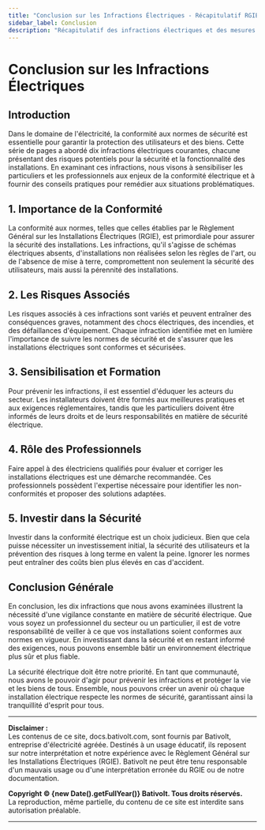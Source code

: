 ```yaml
---
title: "Conclusion sur les Infractions Électriques - Récapitulatif RGIE"
sidebar_label: Conclusion
description: "Récapitulatif des infractions électriques et des mesures de conformité selon le RGIE. Points essentiels pour assurer la sécurité et la conformité des installations électriques en Belgique."
---
```



# Conclusion sur les Infractions Électriques

## Introduction

Dans le domaine de l'électricité, la conformité aux normes de sécurité est essentielle pour garantir la protection des utilisateurs et des biens. Cette série de pages a abordé dix infractions électriques courantes, chacune présentant des risques potentiels pour la sécurité et la fonctionnalité des installations. En examinant ces infractions, nous visons à sensibiliser les particuliers et les professionnels aux enjeux de la conformité électrique et à fournir des conseils pratiques pour remédier aux situations problématiques.

## 1. Importance de la Conformité

La conformité aux normes, telles que celles établies par le Règlement Général sur les Installations Électriques (RGIE), est primordiale pour assurer la sécurité des installations. Les infractions, qu'il s'agisse de schémas électriques absents, d'installations non réalisées selon les règles de l'art, ou de l'absence de mise à terre, compromettent non seulement la sécurité des utilisateurs, mais aussi la pérennité des installations. 

## 2. Les Risques Associés

Les risques associés à ces infractions sont variés et peuvent entraîner des conséquences graves, notamment des chocs électriques, des incendies, et des défaillances d'équipement. Chaque infraction identifiée met en lumière l'importance de suivre les normes de sécurité et de s'assurer que les installations électriques sont conformes et sécurisées.

## 3. Sensibilisation et Formation

Pour prévenir les infractions, il est essentiel d'éduquer les acteurs du secteur. Les installateurs doivent être formés aux meilleures pratiques et aux exigences réglementaires, tandis que les particuliers doivent être informés de leurs droits et de leurs responsabilités en matière de sécurité électrique.

## 4. Rôle des Professionnels

Faire appel à des électriciens qualifiés pour évaluer et corriger les installations électriques est une démarche recommandée. Ces professionnels possèdent l'expertise nécessaire pour identifier les non-conformités et proposer des solutions adaptées. 

## 5. Investir dans la Sécurité

Investir dans la conformité électrique est un choix judicieux. Bien que cela puisse nécessiter un investissement initial, la sécurité des utilisateurs et la prévention des risques à long terme en valent la peine. Ignorer les normes peut entraîner des coûts bien plus élevés en cas d'accident.

## Conclusion Générale

En conclusion, les dix infractions que nous avons examinées illustrent la nécessité d'une vigilance constante en matière de sécurité électrique. Que vous soyez un professionnel du secteur ou un particulier, il est de votre responsabilité de veiller à ce que vos installations soient conformes aux normes en vigueur. En investissant dans la sécurité et en restant informé des exigences, nous pouvons ensemble bâtir un environnement électrique plus sûr et plus fiable.

La sécurité électrique doit être notre priorité. En tant que communauté, nous avons le pouvoir d'agir pour prévenir les infractions et protéger la vie et les biens de tous. Ensemble, nous pouvons créer un avenir où chaque installation électrique respecte les normes de sécurité, garantissant ainsi la tranquillité d'esprit pour tous.

---

**Disclaimer :**  
Les contenus de ce site, docs.bativolt.com, sont fournis par Bativolt, entreprise d'électricité agréée. Destinés à un usage éducatif, ils reposent sur notre interprétation et notre expérience avec le Règlement Général sur les Installations Électriques (RGIE). Bativolt ne peut être tenu responsable d'un mauvais usage ou d'une interprétation erronée du RGIE ou de notre documentation.

**Copyright © {new Date().getFullYear()} Bativolt. Tous droits réservés.**  
La reproduction, même partielle, du contenu de ce site est interdite sans autorisation préalable.

---
